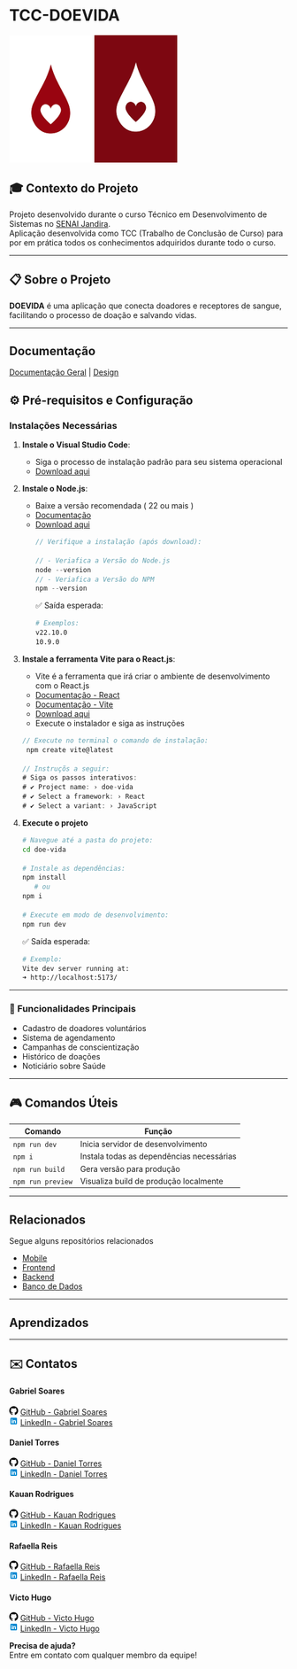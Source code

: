 # TCC-DOEVIDA
<img src="./icons/Logo_Branca.png" alt="GitHub" width="150" height="230">
<img src="./icons/Logo_Preta.png" alt="GitHub" width="150" height="230">

## 🎓 Contexto do Projeto
Projeto desenvolvido durante o curso Técnico em Desenvolvimento de Sistemas no [SENAI Jandira](https://sp.senai.br/unidade/jandira/).  
Aplicação desenvolvida como TCC (Trabalho de Conclusão de Curso) para por em prática todos os conhecimentos adquiridos durante todo o curso.

---

## 📋 Sobre o Projeto

**DOEVIDA** é uma aplicação que conecta doadores e receptores de sangue, facilitando o processo de doação e salvando vidas.

---

## Documentação

[Documentação Geral](https://trello.com/b/DRBWin7C/doe-vida) | [Design](https://www.figma.com/design/I2GKnqEezt6bL0AygjW7ql/Untitled?node-id=0-1&p=f&t=3hXGFp64WMFx5sg6-0)
## ⚙️ Pré-requisitos e Configuração
### **Instalações Necessárias**
1. **Instale o Visual Studio Code**:
   - Siga o processo de instalação padrão para seu sistema operacional
   - [Download aqui](https://code.visualstudio.com/)

2. **Instale o Node.js**:
   - Baixe a versão recomendada ( 22 ou mais )
   - [Documentação](https://nodejs.org/docs/latest/api)
   - [Download aqui](https://nodejs.org/)
      ```js
      // Verifique a instalação (após download):
      
      // - Veriafica a Versão do Node.js
      node --version
      // - Veriafica a Versão do NPM
      npm --version
      ```
      ✅ Saída esperada:
      ```bash
      # Exemplos:
      v22.10.0
      10.9.0
      ```

3. **Instale a ferramenta Vite para o React.js**:
   - Vite é a ferramenta que irá criar o ambiente de desenvolvimento com o React.js
   - [Documentação - React](https://pt-br.legacy.reactjs.org/docs/getting-started.html)
   - [Documentação - Vite](https://pt.vite.dev/guide)
   - [Download aqui](https://www.npmjs.com/package/react)
   - Execute o instalador e siga as instruções
   ```js
   // Execute no terminal o comando de instalação:
    npm create vite@latest

   // Instruçõs a seguir:
   # Siga os passos interativos:
   # ✔ Project name: › doe-vida
   # ✔ Select a framework: › React
   # ✔ Select a variant: › JavaScript
   ```

4. **Execute o projeto**
   ```bash
   # Navegue até a pasta do projeto:
   cd doe-vida

   # Instale as dependências:
   npm install
      # ou
   npm i

   # Execute em modo de desenvolvimento:
   npm run dev
   ```
   ✅ Saída esperada:
   ```bash
   # Exemplo:
   Vite dev server running at:
   ➜ http://localhost:5173/
   ```

---

### **🎯 Funcionalidades Principais**
- Cadastro de doadores voluntários
- Sistema de agendamento
- Campanhas de conscientização
- Histórico de doações
- Noticiário sobre Saúde

---

## **🎮 Comandos Úteis**
| Comando | Função |
|---------|---------|
| `npm run dev` | Inicia servidor de desenvolvimento |
| `npm i` | Instala todas as dependências necessárias |
| `npm run build` | Gera versão para produção |
| `npm run preview` | Visualiza build de produção localmente |

---

## **Relacionados**
Segue alguns repositórios relacionados
- [Mobile](https://github.com/D4NIELT0RRES/mobile_DOEVIDA)
- [Frontend](https://github.com/kauanmlk9860/front-tcc-doevida)
- [Backend](https://github.com/D4NIELT0RRES/BackEnd_DOEVIDA)
- [Banco de Dados]()

---

## **Aprendizados**


---

## ✉️ Contatos
#### **Gabriel Soares**
<img src="icons/github.png" alt="GitHub" width="16" height="16"> [GitHub - Gabriel Soares](https://github.com/Bielxs633/)  
<img src="icons/linkedin.png" alt="LinkedIn" width="16" height="16"> [LinkedIn - Gabriel Soares](https://www.linkedin.com/in/gabriel-soares-3098782b0/)

#### **Daniel Torres**
<img src="icons/github.png" alt="GitHub" width="16" height="16"> [GitHub - Daniel Torres](https://github.com/D4NIELT0RRES/)  
<img src="icons/linkedin.png" alt="LinkedIn" width="16" height="16"> [LinkedIn - Daniel Torres](https://www.linkedin.com/in/gabriel-soares-3098782b0/)

#### **Kauan Rodrigues**
<img src="icons/github.png" alt="GitHub" width="16" height="16"> [GitHub - Kauan Rodrigues](https://github.com/kauanmlk9860/)  
<img src="icons/linkedin.png" alt="LinkedIn" width="16" height="16"> [LinkedIn - Kauan Rodrigues](https://www.linkedin.com/in/gabriel-soares-3098782b0/)

#### **Rafaella Reis**
<img src="icons/github.png" alt="GitHub" width="16" height="16"> [GitHub - Rafaella Reis](https://github.com/faellareis/)  
<img src="icons/linkedin.png" alt="LinkedIn" width="16" height="16"> [LinkedIn - Rafaella Reis](https://www.linkedin.com/in/gabriel-soares-3098782b0/)

#### **Victo Hugo**
<img src="icons/github.png" alt="GitHub" width="16" height="16"> [GitHub - Victo Hugo](https://github.com/victorhugoaurelianocoltro)  
<img src="icons/linkedin.png" alt="LinkedIn" width="16" height="16"> [LinkedIn - Victo Hugo](https://www.linkedin.com/in/gabriel-soares-3098782b0/)

**Precisa de ajuda?**<br> Entre em contato com qualquer membro da equipe!
